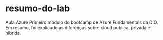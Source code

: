 # resumo-do-lab
Aula Azure
Primeiro módulo do bootcamp de Azure Fundamentals da DIO. Em resumo, foi explicado as diferenças sobre cloud publica, privada e hibrida.

